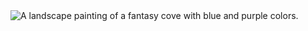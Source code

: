<img src=https://user-images.githubusercontent.com/5181964/188298335-32ed0c7e-cf28-479c-beff-8155aaf5068f.png alt="A landscape painting of a fantasy cove with blue and purple colors.">

